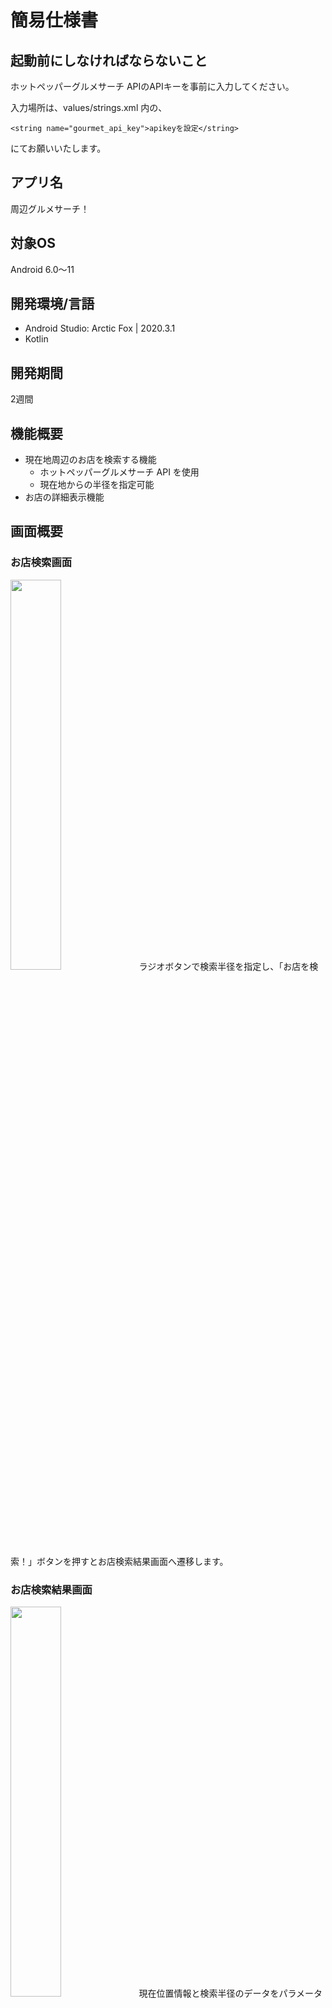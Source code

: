 # 簡易仕様書

## 起動前にしなければならないこと
ホットペッパーグルメサーチ APIのAPIキーを事前に入力してください。

入力場所は、values/strings.xml 内の、
```
<string name="gourmet_api_key">apikeyを設定</string>
```
にてお願いいたします。

## アプリ名
周辺グルメサーチ！
## 対象OS
Android 6.0〜11
## 開発環境/言語
- Android Studio: Arctic Fox | 2020.3.1 
- Kotlin
## 開発期間
2週間
## 機能概要
- 現在地周辺のお店を検索する機能
  - ホットペッパーグルメサーチ API を使用
  - 現在地からの半径を指定可能
- お店の詳細表示機能
## 画面概要
### お店検索画面
<img src="screenshots/device-2022-01-26-033513.png" width=40%>
ラジオボタンで検索半径を指定し、「お店を検索！」ボタンを押すとお店検索結果画面へ遷移します。

### お店検索結果画面
<img src="screenshots/device-2022-01-26-033550.png" width=40%>
現在位置情報と検索半径のデータをパラメータとして、ホットペッパーグルメサーチ APIを使用し概要するお店を表示します。

表示情報として、店舗名称、アクセス、お店の画像を表示しています。

表示はRecyclerViewを用いて実装しています。

お店検索結果画面のお店をタップするとそのお店の詳細画面に遷移します、

### お店詳細画面
<img src="screenshots/device-2022-01-26-033618.png" width=40%>

お店の詳細画面です。

表示情報は、店舗名称、住所、営業時間、お店の画像です。

## 今後実装すべき機能
今回は実装できなかったのですが、下記のような機能を実装すれば、よりユーザーが使いやすくなるのではないかと思いました。

### お店検索画面
お店を決める重要な要因として予算があると考えるため、検索条件に半径の他に予算を加えることができれば、より有意義な検索が行えると思いました。

### お店詳細画面
- 「電話をかける！」ボタン
  - これを押すと端末の通話機能を使ってそのお店に電話がかかるようにします。このアプリ使用するユーザーは、特にお店の予約等をしていない方であると想像が付くため、調べたお店に空席があるかどうかを確認するために電話をかける機会が多いのではないかと考えました。
- 「ここにいく！」ボタン
  - これを押すとGoogle Mapに移動し、調べたお店にピン留めされている状態に遷移します。そのお店に行くことを決める場合、いちいちGoogle Mapを開いて経路を調べるのは手間であると考えられるためです。
- 予算や席数等、他にもお店に関するさまざまな情報を取得できるため、デザインを考えた上でそれらを表示すること
  
## 使用しているライブラリ、SDK など
- アーキテクチャ
  - MVVM
- ライブラリ
  - RecyclerView
  - Picasso
  - Data Binding 
  - ViewModel
  - LiveData
  - Coroutine
  - Retrofit2
  - Gson

## コンセプト
簡単操作でサクッと周辺のお店を検索できるアプリ

## こだわったポイント
- MVVMで設計し、各プログラムの責務の切り分けを明確にしました。
- databindingを用いて、viewとデータに関する記述量を減らしました。
- Coroutineを用いて、非同期処理を実装しました。
- お店検索結果が多かった場合にも処理が重くならないように、RecyclerViewで検索結果リストを実装しました。
- 検索半径未設定時や位置情報がOFFだった時など、検索時に必要な情報が足りていない場合には、その都度トーストメッセージでどんな状態かを示すことでユーザーが混乱するのを回避できるようにしました。

## デザイン面でこだわったポイント
- お店の情報を取得中の場合に、ただ取得を待っているだけだとユーザーがフリーズしたと勘違いしてしまうため、非同期処理の活用と「Loading ...」と表示することで情報取得完了までの間のユーザーの不安を解消しました
- お店検索結果画面にて、画像とお店の情報が綺麗に横並びになるように、LinearLayoutとGravityを活用しました。

## アドバイスして欲しいポイント
今回の課題では主にコードの設計、保守性向上の部分を特に注力しました。しかし、まだまだその点に関して不完全な部分があるのではないかと予想しています。
そのため、設計（MVVM）とコードの保守性に対して、何か考慮漏れがあったならばどのようにしてそれを改善すれば良いかをご教授いただきたいです。

## 自己評価
### 良かった点
「設計」と「保守性」を意識したアプリ開発を行えたことです。
今回はアーキテクチャパターンとしてMVVMを用いたのですが、Model, View, ViewModelそれぞれの責務を意識しながらプログラムの切り分けを行うことができました。
とはいえまだまだ不完全な部分もあると感じるので（Fat Fragmentになってしまっている箇所あり）、引き続き調査を続けたいです。

### 反省点
2週間の間、ほとんどの時間を設計と保守性の調査と実装にかけてしまったため、デザインの考慮と指定要件以外の機能実装を行うことができませんでした。
そのため、もっと使いやすいと思ってもらえるようなスッキリとしたデザインと、「今後実装すべき機能」で挙げた機能の実装を今後は進めていければと思っています。
